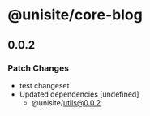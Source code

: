# @unisite/core-blog

## 0.0.2
### Patch Changes

- test changeset
- Updated dependencies [undefined]
  - @unisite/utils@0.0.2
